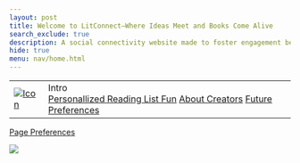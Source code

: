 ```yaml
---
layout: post
title: Welcome to LitConnect—Where Ideas Meet and Books Come Alive
search_exclude: true
description: A social connectivity website made to foster engagement between readers. Click on top headers to view our main pages, or click on these links!
hide: true
menu: nav/home.html
---
```

<table>
    <tr>
        <td id="createandcompete" class="dropdownp4">
            <a href="{{site.baseurl}}/voteforthegoat/home">
                <img src="{{site.baseurl}}/images/favicon.ico" alt="Icon">
            </a>
        </td>
        <td class="dropdownp4">
            <a class="dropbtn">Intro</a>
            <div class="dropdown-content">
                <a href="{{site.baseurl}}/backend_a">Personallized Reading List Fun</a>
                <a href="{{site.baseurl}}/backend_s">About Creators</a>
                <a href="{{site.baseurl}}/preferences_2">Future Preferences</a>
            </div>
        </td>
    </tr>
</table>

<a href="{{site.baseurl}}/preferences">Page Preferences</a>

<img src="https://cdn.pixabay.com/photo/2024/04/19/12/13/ai-generated-8706226_640.png">

<script>
  // Function to fetch preferences from the backend
  function loadPreferences() {
    fetch('http://localhost:8887/api/preferences')  // Adjust URL if needed
      .then(response => response.json())
      .then(data => {
        // Update the page with the preferences
        const menuElement = document.getElementById('menu');
        const textElement = document.getElementById('text');

        if (menuElement) {
          menuElement.innerText = `Menu: ${data.menu}`;
        }

        if (textElement) {
          textElement.innerText = `Text: ${data.text}`;
        }

        // Apply text color to <p> elements
        let pColors = document.querySelectorAll('p');
        pColors.forEach(p => {
          p.style.color = data.text;
        });

        // Change menu text color
        let menuItems = document.querySelectorAll('.menu-item');
        menuItems.forEach(item => {
          item.style.color = data.menu;  // Apply menu color to each item
        });
      })
      .catch(error => {
        console.error('Error fetching preferences:', error);
      });
  }

  // Load preferences when the page is loaded
  window.onload = loadPreferences;
</script>
